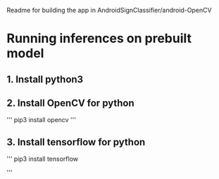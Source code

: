 Readme for building the app in AndroidSignClassifier/android-OpenCV

# Running inferences on prebuilt model
## 1. Install python3

## 2. Install OpenCV for python
'''
pip3 install opencv
'''
## 3. Install tensorflow for python 
'''
pip3 install tensorflow

'''
